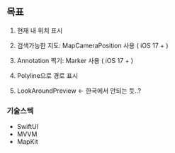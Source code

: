 ## 목표
1. 현재 내 위치 표시
2. 검색가능한 지도: MapCameraPosition 사용 ( iOS 17 + )
3. Annotation 찍기: Marker 사용 ( iOS 17 + )
4. Polyline으로 경로 표시

5. LookAroundPreview <- 한국에서 안되는 듯..?
### 기술스텍
- SwiftUI
- MVVM
- MapKit
